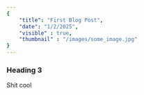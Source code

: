 ```yaml
---
{
    "title": "First Blog Post",
    "date": "1/2/2025",
    "visible" : true,
    "thumbnail" : "/images/some_image.jpg"
}
---
```



### Heading 3


Shit cool
